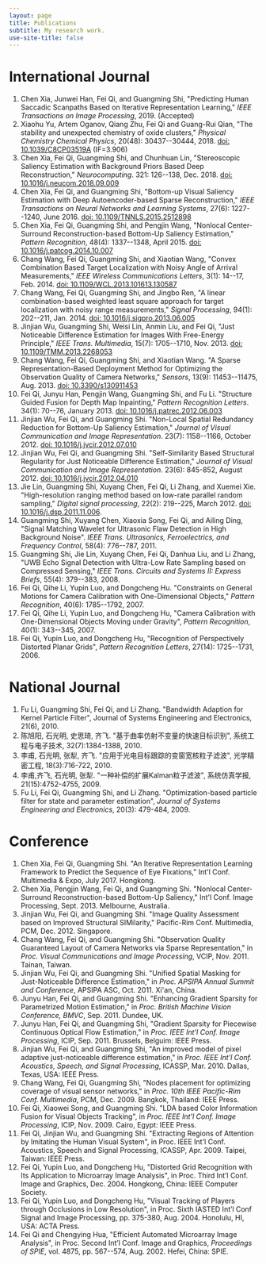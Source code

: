 ```yaml
---
layout: page
title: Publications
subtitle: My research work.
use-site-title: false
---
```


# International Journal

1. Chen Xia, Junwei Han, Fei Qi, and Guangming Shi, "Predicting Human Saccadic Scanpaths Based on Iterative Representation Learning," *IEEE Transactions on Image Processing*, 2019. (Accepted)
2. Xiaohu Yu,  Artem Oganov,  Qiang Zhu,  Fei Qi  and  Guang-Rui Qian, "The stability and unexpected chemistry of oxide clusters," *Physical Chemistry Chemical Physics*, 20(48): 30437--30444, 2018. [doi: 10.1039/C8CP03519A](https://doi.org/10.1039/C8CP03519A) (IF=3.906)
3. Chen Xia, Fei Qi, Guangming Shi, and Chunhuan Lin, "Stereoscopic Saliency Estimation with Background Priors Based Deep Reconstruction," *Neurocomputing*. 321: 126--138, Dec. 2018. [doi: 10.1016/j.neucom.2018.09.009](https://doi.org/10.1016/j.neucom.2018.09.009)
4. Chen Xia, Fei Qi, and Guangming Shi, "Bottom-up Visual Saliency Estimation with Deep Autoencoder-based Sparse Reconstruction," *IEEE Transactions on Neural Networks and Learning Systems*, 27(6): 1227--1240, June 2016. [doi: 10.1109/TNNLS.2015.2512898](http://doi.org/10.1109/TNNLS.2015.2512898)
5. Chen Xia, Fei Qi, Guangming Shi, and Pengjin Wang, "Nonlocal Center-Surround Reconstruction-based Bottom-Up Saliency Estimation," *Pattern Recognition*, 48(4): 1337--1348, April 2015. [doi: 10.1016/j.patcog.2014.10.007](http://doi.org/10.1016/j.patcog.2014.10.007)
6. Chang Wang, Fei Qi, Guangming Shi, and Xiaotian Wang, "Convex Combination Based Target Localization with Noisy Angle of Arrival Measurements," *IEEE Wireless Communications Letters*, 3(1): 14--17, Feb. 2014. [doi: 10.1109/WCL.2013.101613.130587](http://doi.org/10.1109/WCL.2013.101613.130587)
7. Chang Wang, Fei Qi, Guangming Shi, and Jingbo Ren, "A linear combination-based weighted least square approach for target localization with noisy range measurements," *Signal Processing*, 94(1): 202--211, Jan. 2014. [doi: 10.1016/j.sigpro.2013.06.005](http://doi.org/10.1016/j.sigpro.2013.06.005)
8. Jinjian Wu, Guangming Shi, Weisi Lin, Anmin Liu, and Fei Qi, "Just Noticeable Difference Estimation for Images With Free-Energy Principle," *IEEE Trans. Multimedia*, 15(7): 1705--1710, Nov. 2013. [doi: 10.1109/TMM.2013.2268053](http://doi.org/10.1109/TMM.2013.2268053)
9. Chang Wang, Fei Qi, Guangming Shi, and Xiaotian Wang. "A Sparse Representation-Based Deployment Method for Optimizing the Observation Quality of Camera Networks," *Sensors*, 13(9): 11453--11475, Aug. 2013. [doi: 10.3390/s130911453](http://doi.org/10.3390/s130911453)
10. Fei Qi, Junyu Han, Pengjin Wang, Guangming Shi, and Fu Li. "Structure Guided Fusion for Depth Map Inpainting," *Pattern Recognition Letters*. 34(1): 70--76, January 2013. [doi: 10.1016/j.patrec.2012.06.003](http://doi.org/10.1016/j.patrec.2012.06.003)
11. Jinjian Wu, Fei Qi, and Guangming Shi. "Non-Local Spatial Redundancy Reduction for Bottom-Up Saliency Estimation," *Journal of Visual Communication and Image Representation*. 23(7): 1158--1166, October 2012. [doi: 10.1016/j.jvcir.2012.07.010](http://doi.org/10.1016/j.jvcir.2012.07.010)
12. Jinjian Wu, Fei Qi, and Guangming Shi. "Self-Similarity Based Structural Regularity for Just Noticeable Difference Estimation," *Journal of Visual Communication and Image Representation*. 23(6): 845-852, August 2012. [doi: 10.1016/j.jvcir.2012.04.010](http://doi.org/10.1016/j.jvcir.2012.04.010)
13. Jie Lin, Guangming Shi, Xuyang Chen, Fei Qi, Li Zhang, and Xuemei Xie. "High-resolution ranging method based on low-rate parallel random sampling," *Digital signal processing*, 22(2): 219--225, March 2012. [doi: 10.1016/j.dsp.2011.11.006](http://doi.org/10.1016/j.dsp.2011.11.006).
14. Guangming Shi, Xuyang Chen, Xiaoxia Song, Fei Qi, and Ailing Ding, "Signal Matching Wavelet for Ultrasonic Flaw Detection in High Background Noise". *IEEE Trans. Ultrasonics, Ferroelectrics, and Frequency Control*, 58(4): 776--787, 2011.
15. Guangming Shi, Jie Lin, Xuyang Chen, Fei Qi, Danhua Liu, and Li Zhang, "UWB Echo Signal Detection with Ultra-Low Rate Sampling based on Compressed Sensing," *IEEE Trans. Circuits and Systems II: Express Briefs*, 55(4): 379--383, 2008.
16. Fei Qi, Qihe Li, Yupin Luo, and Dongcheng Hu. "Constraints on General Motions for Camera Calibration with One-Dimensional Objects," *Pattern Recognition*, 40(6): 1785--1792, 2007.
17. Fei Qi, Qihe Li, Yupin Luo, and Dongcheng Hu, "Camera Calibration with One-Dimensional Objects Moving under Gravity", *Pattern Recognition*, 40(1): 343--345, 2007.
18. Fei Qi, Yupin Luo, and Dongcheng Hu, "Recognition of Perspectively Distorted Planar Grids", *Pattern Recognition Letters*, 27(14): 1725--1731, 2006.

# National Journal

1.  Fu Li, Guangming Shi, Fei Qi, and Li Zhang. "Bandwidth Adaption for Kernel Particle Filter", Journal of Systems Engineering and Electronics, 21(6), 2010.
2.  陈旭阳, 石光明, 史思琦, 齐飞. "基于曲率仿射不变量的快速目标识别", 系统工程与电子技术, 32(7):1384-1388, 2010.
3.  李甫, 石光明, 张犁, 齐飞. "应用于光电目标跟踪的变窗宽核粒子滤波", 光学精密工程, 18(3):716-722, 2010.
4.  李甫,齐飞, 石光明, 张犁. "一种补偿的扩展Kalman粒子滤波", 系统仿真学报, 21(15):4752-4755, 2009.
5.  Fu Li, Fei Qi, Guangming Shi, and Li Zhang. "Optimization-based particle filter for state and parameter estimation", *Journal of Systems Engineering and Electronics*, 20(3): 479-484, 2009.

# Conference

1. Chen Xia, Fei Qi, Guangming Shi. "An Iterative Representation Learning Framework to Predict the Sequence of Eye Fixations," Int'l Conf. Multimedia & Expo, July 2017. Hongkong.
2.  Chen Xia, Pengjin Wang, Fei Qi, and Guangming Shi. "Nonlocal Center-Surround Reconstruction-based Bottom-Up Saliency," Int'l Conf. Image Processing, Sept. 2013. Melbourne, Australia.
3.  Jinjian Wu, Fei Qi, and Guangming Shi. "Image Quality Assessment based on Improved Structural SIMilarity," Pacific-Rim Conf. Multimedia, PCM, Dec. 2012. Singapore.
4.  Chang Wang, Fei Qi, and Guangming Shi. "Observation Quality Guaranteed Layout of Camera Networks via Sparse Representation," in *Proc. Visual Communications and Image Processing*, VCIP, Nov. 2011. Tainan, Taiwan.
5.  Jinjian Wu, Fei Qi, and Guangming Shi. "Unified Spatial Masking for Just-Noticeable Difference Estimation," in *Proc. APSIPA Annual Summit and Conference*, APSIPA ASC, Oct. 2011. Xi'an, China.
6.  Junyu Han, Fei Qi, and Guangming Shi. "Enhancing Gradient Sparsity for Parametrized Motion Estimation," in *Proc. British Machine Vision Conference, BMVC*, Sep. 2011. Dundee, UK.
7.  Junyu Han, Fei Qi, and Guangming Shi, "Gradient Sparsity for Piecewise Continuous Optical Flow Estimation," in *Proc. IEEE Int'l Conf. Image Processing*, ICIP, Sep. 2011. Brussels, Belguim: IEEE Press.
8.  Jinjian Wu, Fei Qi, and Guangming Shi, "An improved model of pixel adaptive just-noticeable difference estimation," in *Proc. IEEE Int'l Conf. Acoustics, Speech, and Signal Processing*, ICASSP, Mar. 2010. Dallas, Texas, USA: IEEE Press.
9.  Chang Wang, Fei Qi, Guangming Shi, "Nodes placement for optimizing coverage of visual sensor networks," in *Proc. 10th IEEE Pacific-Rim Conf. Multimedia*, PCM, Dec. 2009. Bangkok, Thailand: IEEE Press.
10.  Fei Qi, Xiaowei Song, and Guangming Shi. "LDA based Color Information Fusion for Visual Objects Tracking", in *Proc. IEEE Int'l Conf. Image Processing*, ICIP, Nov. 2009. Cairo, Egypt: IEEE Press.
11. Fei Qi, Jinjian Wu, and Guangming Shi. "Extracting Regions of Attention by Imitating the Human Visual System", in Proc. IEEE Int'l Conf. Acoustics, Speech and Signal Processing, ICASSP, Apr. 2009. Taipei, Taiwan: IEEE Press.
12. Fei Qi, Yupin Luo, and Dongcheng Hu, "Distorted Grid Recognition with Its Application to Microarray Image Analysis", in Proc. Third Int’l Conf. Image and Graphics, Dec. 2004. Hongkong, China: IEEE Computer Society.
13. Fei Qi, Yupin Luo, and Dongcheng Hu, "Visual Tracking of Players through Occlusions in Low Resolution", in Proc. Sixth IASTED Int’l Conf Signal and Image Processing, pp. 375-380, Aug. 2004. Honolulu, HI, USA: ACTA Press.
14. Fei Qi and Chengying Hua, "Efficient Automated Microarray Image Analysis", in Proc. Second Int’l Conf. Image and Graphics, *Proceedings of SPIE*, vol. 4875, pp. 567--574, Aug. 2002. Hefei, China: SPIE.

